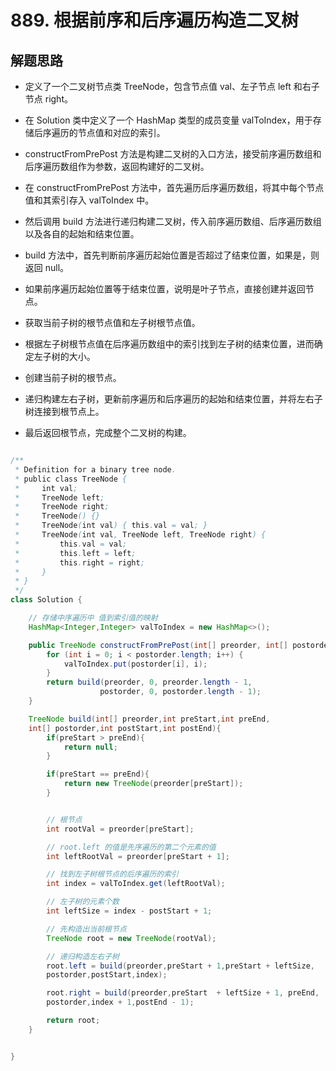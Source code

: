# 889. 根据前序和后序遍历构造二叉树


## 解题思路


* 定义了一个二叉树节点类 TreeNode，包含节点值 val、左子节点 left 和右子节点 right。

* 在 Solution 类中定义了一个 HashMap 类型的成员变量 valToIndex，用于存储后序遍历的节点值和对应的索引。

* constructFromPrePost 方法是构建二叉树的入口方法，接受前序遍历数组和后序遍历数组作为参数，返回构建好的二叉树。

* 在 constructFromPrePost 方法中，首先遍历后序遍历数组，将其中每个节点值和其索引存入 valToIndex 中。

* 然后调用 build 方法进行递归构建二叉树，传入前序遍历数组、后序遍历数组以及各自的起始和结束位置。

* build 方法中，首先判断前序遍历起始位置是否超过了结束位置，如果是，则返回 null。

* 如果前序遍历起始位置等于结束位置，说明是叶子节点，直接创建并返回节点。

* 获取当前子树的根节点值和左子树根节点值。

* 根据左子树根节点值在后序遍历数组中的索引找到左子树的结束位置，进而确定左子树的大小。

* 创建当前子树的根节点。

* 递归构建左右子树，更新前序遍历和后序遍历的起始和结束位置，并将左右子树连接到根节点上。

* 最后返回根节点，完成整个二叉树的构建。

```java

/**
 * Definition for a binary tree node.
 * public class TreeNode {
 *     int val;
 *     TreeNode left;
 *     TreeNode right;
 *     TreeNode() {}
 *     TreeNode(int val) { this.val = val; }
 *     TreeNode(int val, TreeNode left, TreeNode right) {
 *         this.val = val;
 *         this.left = left;
 *         this.right = right;
 *     }
 * }
 */
class Solution {

    // 存储中序遍历中 值到索引值的映射
    HashMap<Integer,Integer> valToIndex = new HashMap<>();

    public TreeNode constructFromPrePost(int[] preorder, int[] postorder) {
        for (int i = 0; i < postorder.length; i++) {
            valToIndex.put(postorder[i], i);
        }
        return build(preorder, 0, preorder.length - 1,
                    postorder, 0, postorder.length - 1);
    }

    TreeNode build(int[] preorder,int preStart,int preEnd,
    int[] postorder,int postStart,int postEnd){
        if(preStart > preEnd){
            return null;
        }

        if(preStart == preEnd){
            return new TreeNode(preorder[preStart]);
        }


        // 根节点
        int rootVal = preorder[preStart];

        // root.left 的值是先序遍历的第二个元素的值
        int leftRootVal = preorder[preStart + 1];

        // 找到左子树根节点的后序遍历的索引
        int index = valToIndex.get(leftRootVal);

        // 左子树的元素个数
        int leftSize = index - postStart + 1;

        // 先构造出当前根节点
        TreeNode root = new TreeNode(rootVal);

        // 递归构造左右子树
        root.left = build(preorder,preStart + 1,preStart + leftSize,
        postorder,postStart,index);

        root.right = build(preorder,preStart  + leftSize + 1, preEnd,
        postorder,index + 1,postEnd - 1);

        return root;
    }


}

```